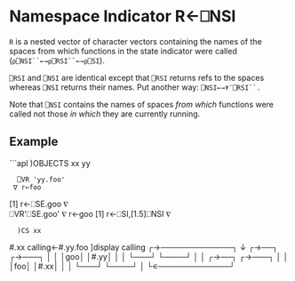 <!-- Hidden search keywords -->
<div style="display: none;">
  ⎕NSI NSI
</div>






<h1 class="heading"><span class="name">Namespace Indicator</span> <span class="command">R←⎕NSI</span></h1>



`R` is a nested vector of character vectors containing the names of the spaces from which functions in the state indicator were called (`⍴⎕NSI``←→⍴⎕RSI``←→⍴⎕SI`).


`⎕RSI` and `⎕NSI` are identical except that `⎕RSI` returns refs to the spaces whereas `⎕NSI` returns their names. Put another way:  `⎕NSI←→⍕¨⎕RSI``.`


Note that `⎕NSI` contains the names of spaces *from which* functions were called not those *in which* they are currently running.


<h2 class="example">Example</h2>
```apl
      )OBJECTS
xx      yy
 
      ⎕VR 'yy.foo'
     ∇ r←foo
[1]    r←⎕SE.goo
     ∇                          
      ⎕VR'⎕SE.goo'
     ∇ r←goo
[1]    r←⎕SI,[1.5]⎕NSI
     ∇
 
      )CS xx
#.xx
      calling←#.yy.foo
      ]display calling
┌→─────────────┐
↓ ┌→──┐ ┌→───┐ │
│ │goo│ │#.yy│ │
│ └───┘ └────┘ │
│ ┌→──┐ ┌→───┐ │
│ │foo│ │#.xx│ │
│ └───┘ └────┘ │
└∊─────────────┘
```


